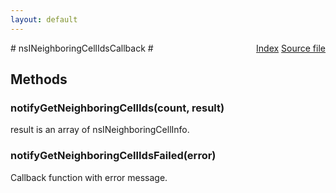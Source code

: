 ```yaml
---
layout: default
---
```

<div class='links' style='float:right'><a href="../index.html">Index</a>
<a href="http://dxr.mozilla.org/mozilla-central/source/dom/mobileconnection/interfaces/nsINeighboringCellInfo.idl">Source file</a>
</div>
# nsINeighboringCellIdsCallback #

## Methods ##

### notifyGetNeighboringCellIds(count, result) ###
  
result is an array of nsINeighboringCellInfo.  
  

### notifyGetNeighboringCellIdsFailed(error) ###
  
Callback function with error message.  
  
